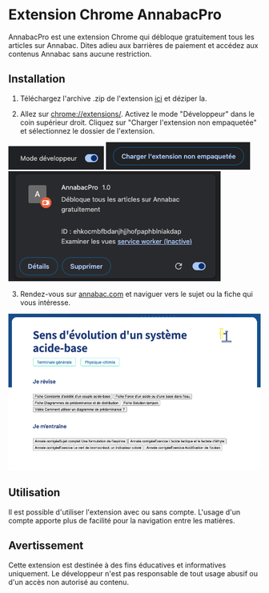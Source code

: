 # Extension Chrome AnnabacPro

AnnabacPro est une extension Chrome qui débloque gratuitement tous les articles sur Annabac. Dites adieu aux barrières de paiement et accédez aux contenus Annabac sans aucune restriction.

## Installation

1. Téléchargez l'archive .zip de l'extension [ici](https://github.com/NohamR/AnnabacPro/releases/latest) et déziper la.

2. Allez sur [chrome://extensions/](chrome://extensions/).
Activez le mode "Développeur" dans le coin supérieur droit.
Cliquez sur "Charger l'extension non empaquetée" et sélectionnez le dossier de l'extension.

![activer le mode dev](mode-dev.png)
![charger l'extension non empaquetée](charger-extension.png)
![extension](extension.png)

3. Rendez-vous sur [annabac.com](https://www.annabac.com/) et naviguer vers le sujet ou la fiche qui vous intéresse.

![ex](ex.png)

## Utilisation
Il est possible d'utiliser l'extension avec ou sans compte. L'usage d'un compte apporte plus de facilité pour la navigation entre les matières.

## Avertissement
Cette extension est destinée à des fins éducatives et informatives uniquement. Le développeur n'est pas responsable de tout usage abusif ou d'un accès non autorisé au contenu.